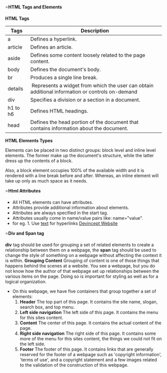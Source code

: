 :star:**HTML Tags and Elements**
  
  
**HTML Tags**

|       Tags                            |     Description                                                                                |
|---------------------------------------|------------------------------------------------------------------------------------------------|
|      a                                | Defines a hyperlink.                                                                           |
|      article                          | Defines an article.                                                                            | 
|      aside                            | Defines some content loosely related to the page content.                                      |
|      body                             | Defines the document's body.                                                                   |
|      br                               | Produces a single line break.                                                                  |
|     details                           | Represents a widget from which the user can obtain additional information or controls on-demand|
|     div                               | Specifies a division or a section in a document.                                               |
|     h1 to h6                          | Defines HTML headings.                                                                         |
|     head                              | Defines the head portion of the document that contains information about the document.         |
                                 
                                 
  
 **HTML Elements Types**
 
Elements can be placed in two distinct groups: block level and inline level elements. The former make up the document's structure, while the latter dress up the contents of a block.

Also, a block element occupies 100% of the available width and it is rendered with a line break before and after. Whereas, an inline element will take up only as much space as it needs.


:star:**Html Attributes**

* All HTML elements can have attributes.
* Attributes provide additional information about elements.
* Attributes are always specified in the start tag.
* Attributes usually come in name/value pairs like: name="value".
* for eg. 1. Use [text](url) for hyperlinks
            [Devincept Website](https://devincept.tech/)
         
:star:**Div and Span tag**
  
  **div** tag should be used for grouping a set of related elements to create a relationship between them on a webpage, the **span** tag should be used to change the style of something on a webpage without affecting the context it is within. 
  **Grouping Content**
  Grouping of content is one of those things that happens behind the scenes at a website. You see a webpage, but you do not know how the author of that webpage set up relationships between the various items on the page. Doing so is important for styling as well as for a logical organization.
  * On this webpage, we have five containers that group together a set of elements:
    1. **Header**
         The top part of this page. It contains the site name, slogan, search box, and top menu.
    2. **Left side navigation**
        The left side of this page. It contains the menu for this sites content.
    3. **Content**
         The center of this page. It contains the actual content of the page.
    4. **Right side navigation**
         The right side of this page. It contains some more of the menu for this sites content, the things we could not fit on the left side.
    5. **Footer**
          The footer of this page. It contains links that are generally reserved for the footer of a webpage such as 'copyright information', 'terms of use', and a copyright             statement and a few images related to the validation of the construction of this webpage.
